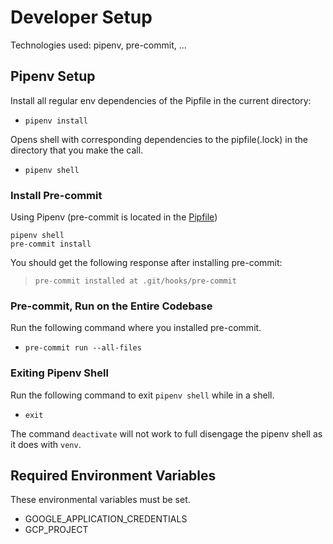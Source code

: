 # Developer Setup
Technologies used: pipenv, pre-commit, ...

## Pipenv Setup

Install all regular env dependencies of the Pipfile in the current directory:
* `pipenv install`

Opens shell with corresponding dependencies to the pipfile(.lock) in the directory that you make the call.
* `pipenv shell`


### Install Pre-commit

Using Pipenv (pre-commit is located in the [Pipfile](./Pipfile))
```
pipenv shell
pre-commit install
```

You should get the following response after installing pre-commit:

>`pre-commit installed at .git/hooks/pre-commit`

### Pre-commit, Run on the Entire Codebase

Run the following command where you installed pre-commit.
* `pre-commit run --all-files`

### Exiting Pipenv Shell

Run the following command to exit `pipenv shell` while in a shell.
* `exit`

The command `deactivate` will not work to full disengage the pipenv shell as it does with `venv`.

## Required Environment Variables
These environmental variables must be set.
* GOOGLE_APPLICATION_CREDENTIALS
* GCP_PROJECT
